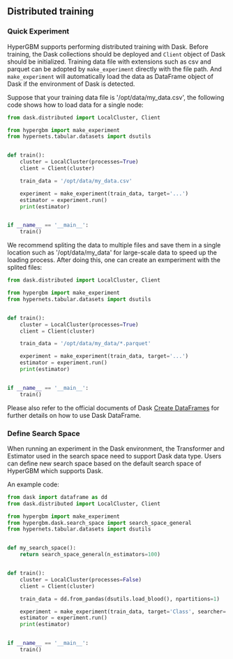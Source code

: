 ## Distributed training

### Quick Experiment

HyperGBM supports performing distributed training with Dask. Before training, the Dask collections should be deployed and `Client` object of Dask should be initialized. Training data file with extensions such as csv and parquet can be adopted by `make_experiment` directly with the file path. And `make_experiment` will automatically load the data as DataFrame object of Dask if the environment of Dask is detected.

Suppose that your training data file is '/opt/data/my_data.csv', the following code shows how to load data for a single node:

```python
from dask.distributed import LocalCluster, Client

from hypergbm import make_experiment
from hypernets.tabular.datasets import dsutils


def train():
    cluster = LocalCluster(processes=True)
    client = Client(cluster)

    train_data = '/opt/data/my_data.csv'

    experiment = make_experiment(train_data, target='...')
    estimator = experiment.run()
    print(estimator)


if __name__ == '__main__':
    train()

```



We recommend spliting the data to multiple files and save them in a single location such as '/opt/data/my_data' for large-scale data to speed up the loading process. After doing this, one can create an exmperiment with the splited files:

```python
from dask.distributed import LocalCluster, Client

from hypergbm import make_experiment
from hypernets.tabular.datasets import dsutils


def train():
    cluster = LocalCluster(processes=True)
    client = Client(cluster)

    train_data = '/opt/data/my_data/*.parquet'

    experiment = make_experiment(train_data, target='...')
    estimator = experiment.run()
    print(estimator)


if __name__ == '__main__':
    train()

```



Please also refer to the official documents of Dask [Create DataFrames](https://docs.dask.org/en/latest/dataframe-api.html#create-dataframes) for further details on how to use Dask DataFrame.



### Define Search Space

When running an experiment in the Dask environment, the Transformer and Estimator used in the search space need to support Dask data type. Users can define new search space based on the default search space of HyperGBM which supports Dask. 

An example code:


```python
from dask import dataframe as dd
from dask.distributed import LocalCluster, Client

from hypergbm import make_experiment
from hypergbm.dask.search_space import search_space_general
from hypernets.tabular.datasets import dsutils


def my_search_space():
    return search_space_general(n_estimators=100)


def train():
    cluster = LocalCluster(processes=False)
    client = Client(cluster)

    train_data = dd.from_pandas(dsutils.load_blood(), npartitions=1)

    experiment = make_experiment(train_data, target='Class', searcher='mcts', search_space=my_search_space)
    estimator = experiment.run()
    print(estimator)


if __name__ == '__main__':
    train()



```


